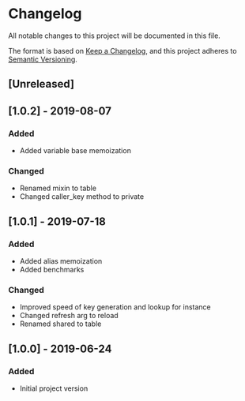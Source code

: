 # Changelog
All notable changes to this project will be documented in this file.

The format is based on [Keep a Changelog](https://keepachangelog.com/en/1.0.0/),
and this project adheres to [Semantic Versioning](https://semver.org/spec/v2.0.0.html).

## [Unreleased]

## [1.0.2] - 2019-08-07
### Added
- Added variable base memoization
### Changed
- Renamed mixin to table
- Changed caller_key method to private

## [1.0.1] - 2019-07-18
### Added
- Added alias memoization
- Added benchmarks
### Changed
- Improved speed of key generation and lookup for instance
- Changed refresh arg to reload
- Renamed shared to table

## [1.0.0] - 2019-06-24
### Added
- Initial project version
